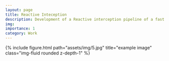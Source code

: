 ```yaml
---
layout: page
title: Reactive Inteception
description: Development of a Reactive interception pipeline of a fast moving object using a UR5 Robotic Arm with ASTAR Singapore
img:
importance: 1
category: Work
---
```


<div class="row">
    <div class="col-sm mt-3 mt-md-0">
        {% include figure.html path="assets/img/5.jpg" title="example image" class="img-fluid rounded z-depth-1" %}
    </div>
</div>

